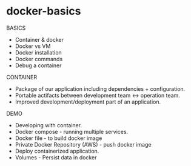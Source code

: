 # docker-basics

BASICS
- Container & docker 
- Docker vs VM
- Docker installation
- Docker commands
- Debug a container


CONTAINER

- Package of our application including dependencies + configuration.
- Portable actifacts between development team <-> operation team.
- Improved development/deployment part of an application.


DEMO
 - Developing with container.
 - Docker compose - running multiple services.
 - Docker file - to build docker image
 - Private Docker Repository (AWS)  - push docker image
 - Deploy containerized application.
 - Volumes - Persist data in docker
